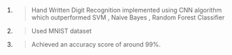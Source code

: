1. > Hand Written Digit Recognition implemented using CNN algorithm which outperformed SVM , Naive Bayes , Random Forest Classifier <br>
2. > Used MNIST dataset  <br>
3. > Achieved an accuracy score of around 99%.
